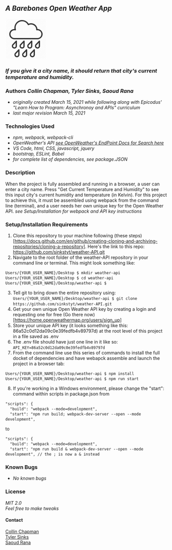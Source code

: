 ## _A Barebones Open Weather App_
<img src="src/img/cloudrain.png" width="128" alt="a cartoon cloud raining">

### _If you give it a city name, it should return that city's current temperature and humidity._

### Authors _**Collin Chapman, Tyler Sinks, Saoud Rana**_
* _originally created March 15, 2021 while following along with Epicodus' "Learn How to Program: Asynchronoy and APIs" curriculum_
* _last major revision March 15, 2021_

### Technologies Used
* _npm, webpack, webpack-cli_
* _OpenWeather's API_ _[see OpenWeather's EndPoint Docs for Search here](https://openweathermap.org/current#name)_
* _VS Code, html, CSS, javascript, jquery_
* _bootstrap, ESLint, Babel_
* _for complete list of dependencies, see package.JSON_

### Description
When the project is fully assembled and running in a browser, a user can enter a city name. Press "Get Current Temperature and Humidity" to see this input city's current humidity and temperature (in Kelvin). For this project to achieve this, it must be assembled using webpack from the command line (terminal), and a user needs her own unique key for the Open Weather API. _see Setup/Installation for webpack and API key instructions_

### Setup/Installation Requirements
1. Clone this repository to your machine following (these steps)[https://docs.github.com/en/github/creating-cloning-and-archiving-repositories/cloning-a-repository].
Here's the link to this repo: https://github.com/sinkstyt/weather-API.git
2. Navigate to the root folder of the weather-API repository in your command line or terminal.
This might look something like:
```
Users/{YOUR_USER_NAME}/Desktop $ mkdir weather-api
Users/{YOUR_USER_NAME}/Desktop $ cd weather-api
Users/{YOUR_USER_NAME}/Desktop/weather-api $
```
3. Tell git to bring down the entire repository using:<br>
`Users/{YOUR_USER_NAME}/Desktop/weather-api $ git clone https://github.com/sinkstyt/weather-API.git`
4. Get your own unique Open Weather API key by creating a login and requesting one for free (Go there now)[https://home.openweathermap.org/users/sign_up]
5. Store your unique API key (it looks something like this: 86a52c0d12da09c0e39fedfb4v89797d) at the root level of this project in a file saved as .env
6. The .env file should have just one line in it like so:<br>
`API_KEY=86a52c0d12da09c0e39fedfb4v89797d`
7. From the command line use this series of commands to install the full docket of dependencies and have webapck assemble and launch the project in a browser tab:<br>
```
Users/{YOUR_USER_NAME}/Desktop/weather-api $ npm install
Users/{YOUR_USER_NAME}/Desktop/weather-api $ npm run start
```
8. If you're working in a Windows environment, please change the "start": command within scripts in package.json from<br>
```
"scripts": {
  "build": "webpack --mode=development",
  "start": "npm run build; webpack-dev-server --open --mode development",
```
to<br>
```
"scripts": {
  "build": "webpack --mode=development",
  "start": "npm run build & webpack-dev-server --open --mode development", // the ; is now a & instead
```

### Known Bugs
* _No known bugs_

### License
_MIT 2.0_<br>
_Feel free to make tweaks_

#### Contact
[Collin Chapman](mailto:cchap14@gmail.com)<br>
[Tyler Sinks](tyler.sinks@gmail.com)<br>
[Saoud Rana](githubissues@saoud.dev)<br>